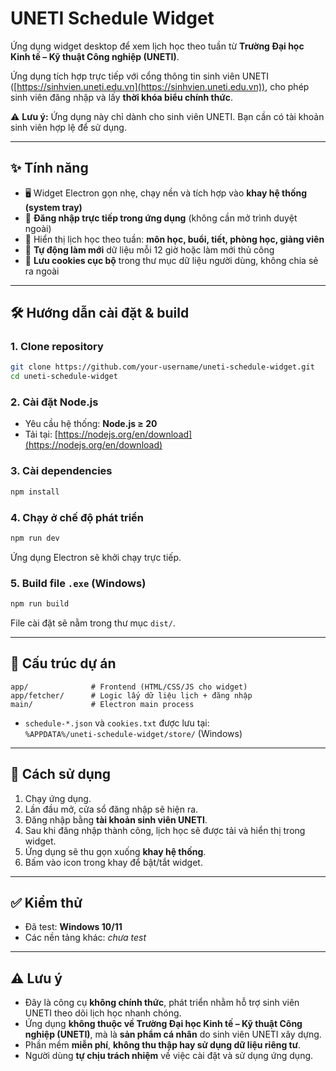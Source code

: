 # UNETI Schedule Widget

Ứng dụng widget desktop để xem lịch học theo tuần từ **Trường Đại học Kinh tế – Kỹ thuật Công nghiệp (UNETI)**.

Ứng dụng tích hợp trực tiếp với cổng thông tin sinh viên UNETI ([https://sinhvien.uneti.edu.vn](https://sinhvien.uneti.edu.vn)), cho phép sinh viên đăng nhập và lấy **thời khóa biểu chính thức**.

⚠️ **Lưu ý:** Ứng dụng này chỉ dành cho sinh viên UNETI. Bạn cần có tài khoản sinh viên hợp lệ để sử dụng.

---

## ✨ Tính năng

- 🖥️ Widget Electron gọn nhẹ, chạy nền và tích hợp vào **khay hệ thống (system tray)**
- 🔑 **Đăng nhập trực tiếp trong ứng dụng** (không cần mở trình duyệt ngoài)
- 📅 Hiển thị lịch học theo tuần: **môn học, buổi, tiết, phòng học, giảng viên**
- 🔄 **Tự động làm mới** dữ liệu mỗi 12 giờ hoặc làm mới thủ công
- 🍪 **Lưu cookies cục bộ** trong thư mục dữ liệu người dùng, không chia sẻ ra ngoài

---

## 🛠️ Hướng dẫn cài đặt & build

### 1. Clone repository

```bash
git clone https://github.com/your-username/uneti-schedule-widget.git
cd uneti-schedule-widget
```

### 2. Cài đặt Node.js

- Yêu cầu hệ thống: **Node.js ≥ 20**
- Tải tại: [https://nodejs.org/en/download](https://nodejs.org/en/download)

### 3. Cài dependencies

```bash
npm install
```

### 4. Chạy ở chế độ phát triển

```bash
npm run dev
```

Ứng dụng Electron sẽ khởi chạy trực tiếp.

### 5. Build file `.exe` (Windows)

```bash
npm run build
```

File cài đặt sẽ nằm trong thư mục `dist/`.

---

## 📂 Cấu trúc dự án

```
app/              # Frontend (HTML/CSS/JS cho widget)
app/fetcher/      # Logic lấy dữ liệu lịch + đăng nhập
main/             # Electron main process
```

- `schedule-*.json` và `cookies.txt` được lưu tại:  
  `%APPDATA%/uneti-schedule-widget/store/` (Windows)

---

## 🚀 Cách sử dụng

1. Chạy ứng dụng.
2. Lần đầu mở, cửa sổ đăng nhập sẽ hiện ra.
3. Đăng nhập bằng **tài khoản sinh viên UNETI**.
4. Sau khi đăng nhập thành công, lịch học sẽ được tải và hiển thị trong widget.
5. Ứng dụng sẽ thu gọn xuống **khay hệ thống**.
6. Bấm vào icon trong khay để bật/tắt widget.

---

## ✅ Kiểm thử

- Đã test: **Windows 10/11**
- Các nền tảng khác: _chưa test_

---

## ⚠️ Lưu ý

- Đây là công cụ **không chính thức**, phát triển nhằm hỗ trợ sinh viên UNETI theo dõi lịch học nhanh chóng.
- Ứng dụng **không thuộc về Trường Đại học Kinh tế – Kỹ thuật Công nghiệp (UNETI)**, mà là **sản phẩm cá nhân** do sinh viên UNETI xây dựng.
- Phần mềm **miễn phí**, **không thu thập hay sử dụng dữ liệu riêng tư**.
- Người dùng **tự chịu trách nhiệm** về việc cài đặt và sử dụng ứng dụng.
